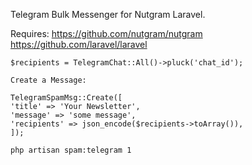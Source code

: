 Telegram Bulk Messenger for Nutgram Laravel.

Requires:
https://github.com/nutgram/nutgram
https://github.com/laravel/laravel


```
$recipients = TelegramChat::All()->pluck('chat_id');

Create a Message:

TelegramSpamMsg::Create([
'title' => 'Your Newsletter',
'message' => 'some message',
'recipients' => json_encode($recipients->toArray()),
]);

php artisan spam:telegram 1

```
